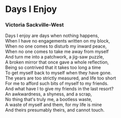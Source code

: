 # Days I Enjoy  
  
### Victoria Sackville-West  
  
Days I enjoy are days when nothing happens,  
When I have no engagements written on my block,  
When no one comes to disturb my inward peace,  
When no one comes to take me away from myself  
And turn me into a patchwork, a jig-saw puzzle,  
A broken mirror that once gave a whole reflection,  
Being so contrived that it takes too long a time  
To get myself back to myself when they have gone.  
The years are too strictly measured, and life too short  
For me to afford such bits of myself to my friends.  
And what have I to give my friends in the last resort?  
An awkwardness, a shyness, and a scrap,  
No thing that's truly me, a bootless waste,  
A waste of myself and them, for my life is mine  
And theirs presumably theirs, and cannot touch.  
  
